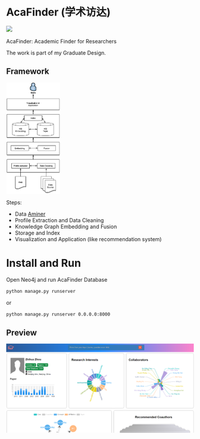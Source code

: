 # AcaFinder (学术访达)

![](https://img.shields.io/badge/Status-Developing-brightgreen.svg)

AcaFinder: Academic Finder for Researchers

The work is part of my Graduate Design.

## Framework
<img src="https://github.com/xyjigsaw/AcaFinder/blob/master/AcaFinder%20Architecture.png?" height = "300" alt="architecture" 
align=center>

Steps:

- Data [Aminer](https://www.aminer.cn/aminernetwork)
- Profile Extraction and Data Cleaning
- Knowledge Graph Embedding and Fusion
- Storage and Index
- Visualization and Application (like recommendation system)

# Install and Run
Open Neo4j and run AcaFinder Database
```bash
python manage.py runserver
```
or
```bash
python manage.py runserver 0.0.0.0:8000
```


## Preview
![](https://github.com/xyjigsaw/AcaFinder/blob/master/preview3.png)
